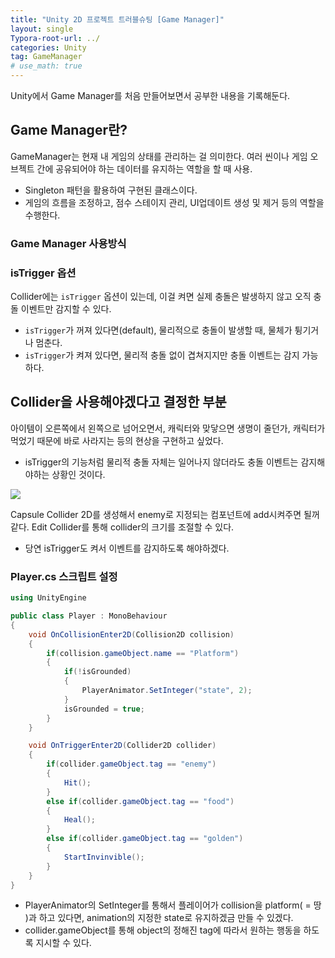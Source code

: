 ```yaml
---
title: "Unity 2D 프로젝트 트러블슈팅 [Game Manager]"
layout: single
Typora-root-url: ../
categories: Unity
tag: GameManager
# use_math: true
---
```


Unity에서 Game Manager를 처음 만들어보면서 공부한 내용을 기록해둔다.

##  Game Manager란?

GameManager는 현재 내 게임의 상태를 관리하는 걸 의미한다. 여러 씬이나 게임 오브젝트 간에 공유되어야 하는 데이터를 유지하는 역할을 할 때 사용. 
- Singleton 패턴을 활용하여 구현된 클래스이다.
- 게임의 흐름을 조정하고, 점수 스테이지 관리, UI업데이트 생성 및 제거 등의 역할을 수행한다.

### Game Manager 사용방식




###  isTrigger 옵션

Collider에는 `isTrigger` 옵션이 있는데, 이걸 켜면 실제 충돌은 발생하지 않고 오직 충돌 이벤트만 감지할 수 있다.

- `isTrigger`가 꺼져 있다면(default), 물리적으로 충돌이 발생할 때, 물체가 튕기거나 멈춘다.
- `isTrigger`가 켜져 있다면, 물리적 충돌 없이 겹쳐지지만 충돌 이벤트는 감지 가능하다.


## Collider을 사용해야겠다고 결정한 부분

아이템이 오른쪽에서 왼쪽으로 넘어오면서, 캐릭터와 맞닿으면 생명이 줄던가, 캐릭터가 먹었기 때문에 바로 사라지는 등의 현상을 구현하고 싶었다.
- isTrigger의 기능처럼 물리적 충돌 자체는 일어나지 않더라도 충돌 이벤트는 감지해야하는 상황인 것이다.

![]({{site.url}}/images/2025-02-12-unity-collider/collider.png)

Capsule Collider 2D를 생성해서 enemy로 지정되는 컴포넌트에 add시켜주면 될꺼 같다. Edit Collider를 통해 collider의 크기를 조절할 수 있다.
- 당연 isTrigger도 켜서 이벤트를 감지하도록 해야하겠다.

### Player.cs 스크립트 설정

```c#
using UnityEngine

public class Player : MonoBehaviour
{
    void OnCollisionEnter2D(Collision2D collision)
    {
        if(collision.gameObject.name == "Platform")
        {
            if(!isGrounded)
            {
                PlayerAnimator.SetInteger("state", 2);
            }
            isGrounded = true;
        }
    }

    void OnTriggerEnter2D(Collider2D collider)
    {
        if(collider.gameObject.tag == "enemy")
        {
            Hit();
        }
        else if(collider.gameObject.tag == "food")
        {
            Heal();
        }
        else if(collider.gameObject.tag == "golden")
        {
            StartInvinvible();
        }
    }
}
```

- PlayerAnimator의 SetInteger를 통해서 플레이어가 collision을 platform( = 땅 )과 하고 있다면, animation의 지정한 state로 유지하겠금 만들 수 있겠다.
- collider.gameObject를 통해 object의 정해진 tag에 따라서 원하는 행동을 하도록 지시할 수 있다.

